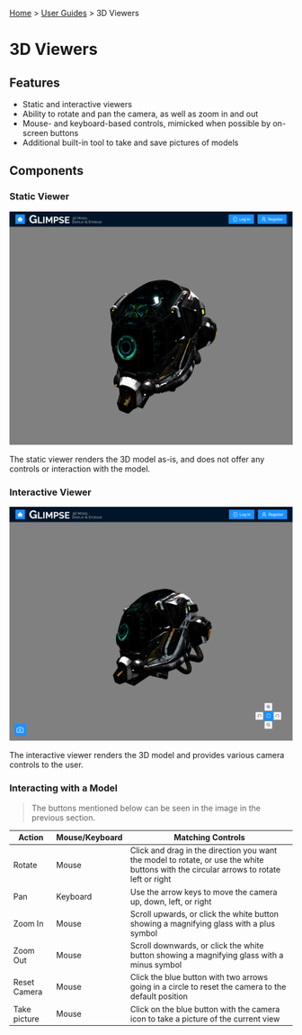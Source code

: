 [Home](../../README.md) > [User Guides](./User-Guide.md) > 3D Viewers

# 3D Viewers

## Features

- Static and interactive viewers
- Ability to rotate and pan the camera, as well as zoom in and out
- Mouse- and keyboard-based controls, mimicked when possible by on-screen buttons
- Additional built-in tool to take and save pictures of models

## Components

### Static Viewer

![Static 3D Model Viewer](../images/Static-Viewer.png)

The static viewer renders the 3D model as-is, and does not offer any controls or interaction with the model.

### Interactive Viewer

![Interactive 3D Model Viewer](../images/Interactive-Viewer.png)

The interactive viewer renders the 3D model and provides various camera controls to the user.

### Interacting with a Model

> The buttons mentioned below can be seen in the image in the previous section.

| Action | Mouse/Keyboard | Matching Controls |
| -------- | ----------------------- | ------------------------ |
| Rotate | Mouse | Click and drag in the direction you want the model to rotate, or use the white buttons with the circular arrows to rotate left or right |
| Pan | Keyboard | Use the arrow keys to move the camera up, down, left, or right |
| Zoom In | Mouse | Scroll upwards, or click the white button showing a magnifying glass with a plus symbol |
| Zoom Out | Mouse | Scroll downwards, or click the white button showing a magnifying glass with a minus symbol |
| Reset Camera | Mouse | Click the blue button with two arrows going in a circle to reset the camera to the default position |
| Take picture | Mouse | Click on the blue button with the camera icon to take a picture of the current view |

